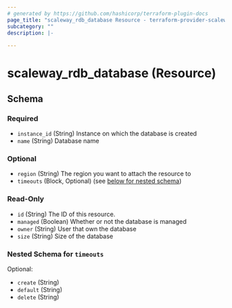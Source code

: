 ```yaml
---
# generated by https://github.com/hashicorp/terraform-plugin-docs
page_title: "scaleway_rdb_database Resource - terraform-provider-scaleway"
subcategory: ""
description: |-
  
---
```


# scaleway_rdb_database (Resource)





<!-- schema generated by tfplugindocs -->
## Schema

### Required

- `instance_id` (String) Instance on which the database is created
- `name` (String) Database name

### Optional

- `region` (String) The region you want to attach the resource to
- `timeouts` (Block, Optional) (see [below for nested schema](#nestedblock--timeouts))

### Read-Only

- `id` (String) The ID of this resource.
- `managed` (Boolean) Whether or not the database is managed
- `owner` (String) User that own the database
- `size` (String) Size of the database

<a id="nestedblock--timeouts"></a>
### Nested Schema for `timeouts`

Optional:

- `create` (String)
- `default` (String)
- `delete` (String)
